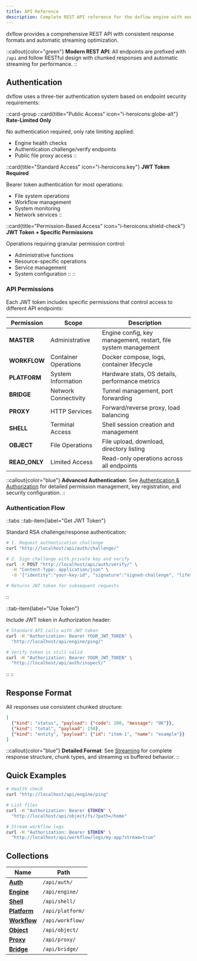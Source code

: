 ```yaml
---
title: API Reference
description: Complete REST API reference for the dxflow engine with endpoints, authentication, and integration examples
---
```


dxflow provides a comprehensive REST API with consistent response formats and automatic streaming optimization.

::callout{color="green"}
**Modern REST API**: All endpoints are prefixed with `/api` and follow RESTful design with chunked responses and automatic streaming for performance.
::

## Authentication

dxflow uses a three-tier authentication system based on endpoint security requirements:

::card-group
  ::card{title="Public Access" icon="i-heroicons:globe-alt"}
  **Rate-Limited Only**

  No authentication required, only rate limiting applied:
  - Engine health checks
  - Authentication challenge/verify endpoints
  - Public file proxy access
  ::

  ::card{title="Standard Access" icon="i-heroicons:key"}
  **JWT Token Required**

  Bearer token authentication for most operations:
  - File system operations
  - Workflow management
  - System monitoring
  - Network services
  ::

  ::card{title="Permission-Based Access" icon="i-heroicons:shield-check"}
  **JWT Token + Specific Permissions**

  Operations requiring granular permission control:
  - Administrative functions
  - Resource-specific operations
  - Service management
  - System configuration
  ::
::

### API Permissions

Each JWT token includes specific permissions that control access to different API endpoints:

| Permission | Scope | Description |
|------------|-------|-------------|
| **MASTER** | Administrative | Engine config, key management, restart, file system management |
| **WORKFLOW** | Container Operations | Docker compose, logs, container lifecycle |
| **PLATFORM** | System Information | Hardware stats, OS details, performance metrics |
| **BRIDGE** | Network Connectivity | Tunnel management, port forwarding |
| **PROXY** | HTTP Services | Forward/reverse proxy, load balancing |
| **SHELL** | Terminal Access | Shell session creation and management |
| **OBJECT** | File Operations | File upload, download, directory listing |
| **READ_ONLY** | Limited Access | Read-only operations across all endpoints |

::callout{color="blue"}
**Advanced Authentication**: See [Authentication & Authorization](/docs/advanced/authentication) for detailed permission management, key registration, and security configuration.
::

### Authentication Flow

::tabs
  ::tab-item{label="Get JWT Token"}

  Standard RSA challenge/response authentication:

  ```bash
  # 1. Request authentication challenge
  curl "http://localhost/api/auth/challenge/"

  # 2. Sign challenge with private key and verify
  curl -X POST "http://localhost/api/auth/verify/" \
    -H "Content-Type: application/json" \
    -d '{"identity":"your-key-id", "signature":"signed-challenge", "lifetime":"1h"}'

  # Returns JWT token for subsequent requests
  ```
  ::

  ::tab-item{label="Use Token"}

  Include JWT token in Authorization header:

  ```bash
  # Standard API calls with JWT token
  curl -H "Authorization: Bearer YOUR_JWT_TOKEN" \
    "http://localhost/api/engine/ping/"

  # Verify token is still valid
  curl -H "Authorization: Bearer YOUR_JWT_TOKEN" \
    "http://localhost/api/auth/inspect/"
  ```
  ::
::

## Response Format

All responses use consistent chunked structure:

```json
[
  {"kind": "status", "payload": {"code": 200, "message": "OK"}},
  {"kind": "total", "payload": 150},
  {"kind": "entity", "payload": {"id": "item-1", "name": "example"}}
]
```

::callout{color="blue"}
**Detailed Format**: See [Streaming](/docs/advanced/streaming#response-format) for complete response structure, chunk types, and streaming vs buffered behavior.
::

## Quick Examples

```bash
# Health check
curl "http://localhost/api/engine/ping"

# List files
curl -H "Authorization: Bearer $TOKEN" \
  "http://localhost/api/object/fs/?path=/home"

# Stream workflow logs
curl -H "Authorization: Bearer $TOKEN" \
  "http://localhost/api/workflow/logs/my-app?stream=true"
```


## Collections

| Name | Path |
|------|------|
| [**Auth**](/docs/api/auth) | `/api/auth/` |
| [**Engine**](/docs/api/engine) | `/api/engine/` |
| [**Shell**](/docs/api/shell) | `/api/shell/` |
| [**Platform**](/docs/api/platform) | `/api/platform/` |
| [**Workflow**](/docs/api/workflow) | `/api/workflow/` |
| [**Object**](/docs/api/object) | `/api/object/` |
| [**Proxy**](/docs/api/proxy) | `/api/proxy/` |
| [**Bridge**](/docs/api/bridge) | `/api/bridge/` |
